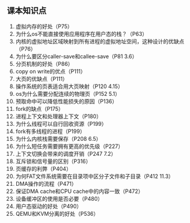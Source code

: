## 课本知识点

1. 虚拟内存的好处（P75）
2. 为什么os不能直接使用应用程序在用户态的栈？（P63）
3. 内核的虚拟地址区域映射到所有进程的虚拟地址空间，这种设计的优缺点（P76）
4. 为什么要区分caller-save和callee-save（P81 3.6）
5. 分页机制的好处（P86）
6. copy on write的优点（P111）
7. 大页的优缺点（P111）
8. 操作系统的页表适合用大页映射（P120 4.15）
9. os为什么需要分配连续的物理页（P152 5.1）
10. 预取命中可以降低性能损失的原因（P136）
11. fork的缺点（P175）
12. 进程上下文和处理器上下文（P180）
13. 为什么线程可以自行回收资源（P199）
14. fork有多线程的进程（P199）
15. 为什么内核栈需要保存（P208 6.5）
16. 为什么短任务需要拥有更高的优先级（P227）
17. 上下文切换会带来的调度开销（P247 7.2）
18. 互斥锁和信号量的区别（P316）
19. 页缓存的利弊（P404）
20. 为何FAT文件系统需要在目录项中区分子文件和子目录（P412 11.3）
21. DMA操作的流程（P471）
22. 保证DMA cache和CPU cache中的内容一致（P472）
23. 设备缓冲区的使用是否必要（P480）
24. 用户态驱动的好处（P490）
25. QEMU和KVM分离的好处（P536）

